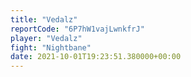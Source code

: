 ```yaml
---
title: "Vedalz"
reportCode: "6P7hW1vajLwnkfrJ"
player: "Vedalz"
fight: "Nightbane"
date: 2021-10-01T19:23:51.380000+00:00
---
```

